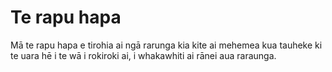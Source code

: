 # Te rapu hapa

Mā te rapu hapa e tirohia ai ngā rarunga kia kite ai mehemea kua tauheke ki te uara hē i te wā i rokiroki ai, i whakawhiti ai rānei aua raraunga.